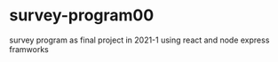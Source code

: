 # survey-program00
survey program as final project in 2021-1 using react and node express framworks
